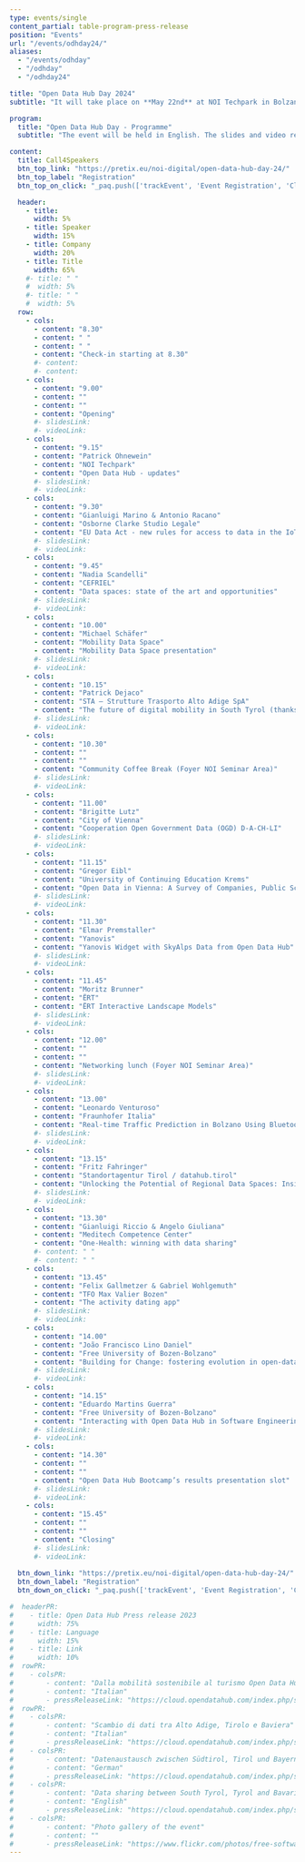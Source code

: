 ```yaml
---
type: events/single
content_partial: table-program-press-release
position: "Events"
url: "/events/odhday24/"
aliases:
  - "/events/odhday"
  - "/odhday"
  - "/odhday24"

title: "Open Data Hub Day 2024"
subtitle: "It will take place on **May 22nd** at NOI Techpark in Bolzano/Bozen, Italy. The fourth edition of the Open Data Hub Day will be about best practices to help understand and get the most out of the world of data. Open Data is an increasingly important subject for those who work in business and research. We will dive into it with several **experts** and representatives from **leading companies** along with NOI’s scientific partners."

program:
  title: "Open Data Hub Day - Programme"
  subtitle: "The event will be held in English. The slides and video recordings of the Open Data Hub Day will be pudlished online after the event."

content:
  title: Call4Speakers
  btn_top_link: "https://pretix.eu/noi-digital/open-data-hub-day-24/"
  btn_top_label: "Registration"
  btn_top_on_click: "_paq.push(['trackEvent', 'Event Registration', 'Click', 'Open Data Hub Day']);"

  header:
    - title: 
      width: 5%
    - title: Speaker
      width: 15%
    - title: Company
      width: 20%
    - title: Title
      width: 65%
    #- title: " "
    #  width: 5%
    #- title: " "
    #  width: 5%  
  row:
    - cols:
      - content: "8.30"
      - content: " "
      - content: " "
      - content: "Check-in starting at 8.30"
      #- content:
      #- content:
    - cols:
      - content: "9.00"
      - content: ""
      - content: ""
      - content: "Opening"
      #- slidesLink:
      #- videoLink:
    - cols:
      - content: "9.15"
      - content: "Patrick Ohnewein"
      - content: "NOI Techpark"
      - content: "Open Data Hub - updates"
      #- slidesLink:
      #- videoLink:
    - cols:
      - content: "9.30"
      - content: "Gianluigi Marino & Antonio Racano"
      - content: "Osborne Clarke Studio Legale"
      - content: "EU Data Act - new rules for access to data in the IoT world"
      #- slidesLink:
      #- videoLink:
    - cols:
      - content: "9.45"
      - content: "Nadia Scandelli"
      - content: "CEFRIEL"
      - content: "Data spaces: state of the art and opportunities"
      #- slidesLink:
      #- videoLink:
    - cols:
      - content: "10.00"
      - content: "Michael Schäfer"
      - content: "Mobility Data Space"
      - content: "Mobility Data Space presentation"
      #- slidesLink:
      #- videoLink:
    - cols:
      - content: "10.15"
      - content: "Patrick Dejaco"
      - content: "STA – Strutture Trasporto Alto Adige SpA"
      - content: "The future of digital mobility in South Tyrol (thanks to the Open Data Hub)"
      #- slidesLink:
      #- videoLink:
    - cols:
      - content: "10.30"
      - content: ""
      - content: ""
      - content: "Community Coffee Break (Foyer NOI Seminar Area)"
      #- slidesLink:
      #- videoLink:
    - cols:
      - content: "11.00"
      - content: "Brigitte Lutz"
      - content: "City of Vienna"
      - content: "Cooperation Open Government Data (OGD) D-A-CH-LI"
      #- slidesLink:
      #- videoLink:
    - cols:
      - content: "11.15"
      - content: "Gregor Eibl"
      - content: "University of Continuing Education Krems"
      - content: "Open Data in Vienna: A Survey of Companies, Public Schools and an Internal Workshop"
      #- slidesLink:
      #- videoLink:
    - cols:
      - content: "11.30"
      - content: "Elmar Premstaller"
      - content: "Yanovis"
      - content: "Yanovis Widget with SkyAlps Data from Open Data Hub"
      #- slidesLink:
      #- videoLink:
    - cols:
      - content: "11.45"
      - content: "Moritz Brunner"
      - content: "ËRT"
      - content: "ËRT Interactive Landscape Models"
      #- slidesLink:
      #- videoLink:
    - cols:
      - content: "12.00"
      - content: ""
      - content: ""
      - content: "Networking lunch (Foyer NOI Seminar Area)"
      #- slidesLink:
      #- videoLink:
    - cols:
      - content: "13.00"
      - content: "Leonardo Venturoso"
      - content: "Fraunhofer Italia"
      - content: "Real-time Traffic Prediction in Bolzano Using Bluetooth Sensor Data: A Big Data Approach"
      #- slidesLink:
      #- videoLink:
    - cols:
      - content: "13.15"
      - content: "Fritz Fahringer"
      - content: "Standortagentur Tirol / datahub.tirol"
      - content: "Unlocking the Potential of Regional Data Spaces: Insights from datahub.tirol"
      #- slidesLink:
      #- videoLink:
    - cols:
      - content: "13.30"
      - content: "Gianluigi Riccio & Angelo Giuliana"
      - content: "Meditech Competence Center"
      - content: "One-Health: winning with data sharing"
      #- content: " "
      #- content: " "
    - cols:
      - content: "13.45"
      - content: "Felix Gallmetzer & Gabriel Wohlgemuth"
      - content: "TFO Max Valier Bozen"
      - content: "The activity dating app"
      #- slidesLink:
      #- videoLink:
    - cols:
      - content: "14.00"
      - content: "João Francisco Lino Daniel"
      - content: "Free University of Bozen-Bolzano"
      - content: "Building for Change: fostering evolution in open-data"
      #- slidesLink:
      #- videoLink:
    - cols:
      - content: "14.15"
      - content: "Eduardo Martins Guerra"
      - content: "Free University of Bozen-Bolzano"
      - content: "Interacting with Open Data Hub in Software Engineering Education at Unibz"
      #- slidesLink:
      #- videoLink:
    - cols:
      - content: "14.30"
      - content: ""
      - content: ""
      - content: "Open Data Hub Bootcamp’s results presentation slot"
      #- slidesLink:
      #- videoLink:
    - cols:
      - content: "15.45"
      - content: ""
      - content: ""
      - content: "Closing"
      #- slidesLink:
      #- videoLink:
    
  btn_down_link: "https://pretix.eu/noi-digital/open-data-hub-day-24/"
  btn_down_label: "Registration"
  btn_down_on_click: "_paq.push(['trackEvent', 'Event Registration', 'Click', 'Open Data Hub Day']);"

#  headerPR:
#    - title: Open Data Hub Press release 2023
#      width: 75%
#    - title: Language
#      width: 15%
#    - title: Link
#      width: 10% 
#  rowPR:
#    - colsPR:
#        - content: "Dalla mobilità sostenibile al turismo Open Data Hub connette l’Europa grazie ai dati"
#        - content: "Italian"
#        - pressReleaseLink: "https://cloud.opendatahub.com/index.php/s/HNFT7ikkRRaAAEc"
#  rowPR:
#    - colsPR:
#        - content: "Scambio di dati tra Alto Adige, Tirolo e Baviera"
#        - content: "Italian"
#        - pressReleaseLink: "https://cloud.opendatahub.com/index.php/s/H4Q5rz6GJBgKtgx"
#    - colsPR:
#        - content: "Datenaustausch zwischen Südtirol, Tirol und Bayern"
#        - content: "German"
#        - pressReleaseLink: "https://cloud.opendatahub.com/index.php/s/oeMdAWx7ZHk7Hxx"
#    - colsPR:
#        - content: "Data sharing between South Tyrol, Tyrol and Bavaria"
#        - content: "English"
#        - pressReleaseLink: "https://cloud.opendatahub.com/index.php/s/Z2FaWqzMmSebA9z"
#    - colsPR:
#        - content: "Photo gallery of the event"
#        - content: ""
#        - pressReleaseLink: "https://www.flickr.com/photos/free-software-center/albums/72177720308554220"
---
```

